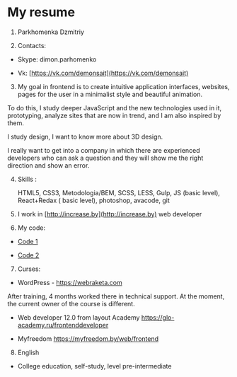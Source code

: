 # My resume


1. Parkhomenka Dzmitriy


2. Contacts: 

* Skype: dimon.parhomenko

* Vk: [https://vk.com/demonsait](https://vk.com/demonsait)


3. My goal in frontend is to create intuitive application interfaces, websites, pages for the user in a minimalist style and beautiful animation. 

To do this, I study deeper JavaScript and the new technologies used in it, prototyping, analyze sites that are now in trend, and I am also inspired by them. 

I study design, I want to know more about 3D design. 

I really want to get into a company in which there are experienced developers who can ask a question and they will show me the right direction and show an error.


4. Skills : 

 	HTML5, CSS3, Metodologia/BEM, SCSS, LESS, Gulp, JS (basic level), React+Redax ( basic level), photoshop, avacode, git



5. I work in [http://increase.by](http://increase.by) web developer


6. My code:

* [Code 1](https://github.com/DmitriyParhomenko/glo-academy---JavaScript/tree/master/Advice%20Finance)

* [Code 2](https://github.com/DmitriyParhomenko/glo-academy---JavaScript/tree/master/Diplom)


7. Curses:

* WordPress - https://webraketa.com

After training, 4 months worked there in technical support. At the moment, the current owner of the course is different.

* Web developer 12.0 from layout Academy https://glo-academy.ru/frontenddeveloper

* Myfreedom https://myfreedom.by/web/frontend

8. English

* College education, self-study, level pre-intermediate